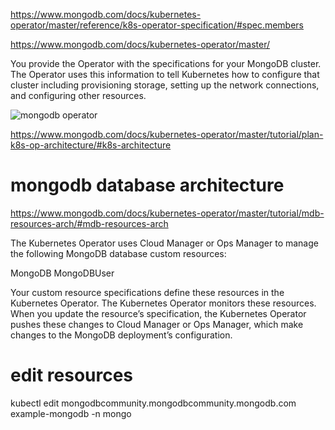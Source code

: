 https://www.mongodb.com/docs/kubernetes-operator/master/reference/k8s-operator-specification/#spec.members


https://www.mongodb.com/docs/kubernetes-operator/master/

You provide the Operator with the specifications for your MongoDB cluster. The Operator uses this information to tell Kubernetes how to configure that cluster including provisioning storage, setting up the network connections, and configuring other resources.

 ![mongodb operator](https://www.mongodb.com/docs/kubernetes-operator/master/_images/kubernetes-operator.bakedsvg.svg)

 https://www.mongodb.com/docs/kubernetes-operator/master/tutorial/plan-k8s-op-architecture/#k8s-architecture

# mongodb database architecture
https://www.mongodb.com/docs/kubernetes-operator/master/tutorial/mdb-resources-arch/#mdb-resources-arch

The Kubernetes Operator uses Cloud Manager or Ops Manager to manage the following MongoDB database custom resources:

MongoDB
MongoDBUser

Your custom resource specifications define these resources in the Kubernetes Operator. The Kubernetes Operator monitors these resources. When you update the resource’s specification, the Kubernetes Operator pushes these changes to Cloud Manager or Ops Manager, which make changes to the MongoDB deployment’s configuration.

# edit resources
kubectl edit mongodbcommunity.mongodbcommunity.mongodb.com example-mongodb -n mongo

